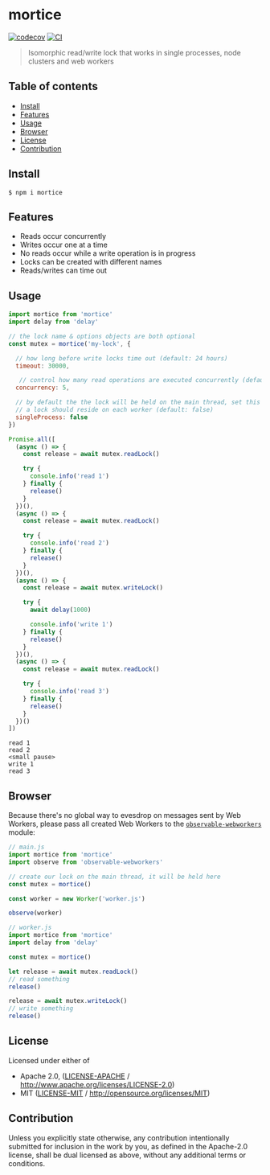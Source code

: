 # mortice <!-- omit in toc -->

[![codecov](https://img.shields.io/codecov/c/github/achingbrain/mortice.svg?style=flat-square)](https://codecov.io/gh/achingbrain/mortice)
[![CI](https://img.shields.io/github/workflow/status/achingbrain/mortice/test%20&%20maybe%20release/master?style=flat-square)](https://github.com/achingbrain/mortice/actions/workflows/js-test-and-release.yml)

> Isomorphic read/write lock that works in single processes, node clusters and web workers

## Table of contents <!-- omit in toc -->

- [Install](#install)
- [Features](#features)
- [Usage](#usage)
- [Browser](#browser)
- [License](#license)
- [Contribution](#contribution)

## Install

```console
$ npm i mortice
```

## Features

- Reads occur concurrently
- Writes occur one at a time
- No reads occur while a write operation is in progress
- Locks can be created with different names
- Reads/writes can time out

## Usage

```javascript
import mortice from 'mortice'
import delay from 'delay'

// the lock name & options objects are both optional
const mutex = mortice('my-lock', {

  // how long before write locks time out (default: 24 hours)
  timeout: 30000,

   // control how many read operations are executed concurrently (default: Infinity)
  concurrency: 5,

  // by default the the lock will be held on the main thread, set this to true if the
  // a lock should reside on each worker (default: false)
  singleProcess: false
})

Promise.all([
  (async () => {
    const release = await mutex.readLock()

    try {
      console.info('read 1')
    } finally {
      release()
    }
  })(),
  (async () => {
    const release = await mutex.readLock()

    try {
      console.info('read 2')
    } finally {
      release()
    }
  })(),
  (async () => {
    const release = await mutex.writeLock()

    try {
      await delay(1000)

      console.info('write 1')
    } finally {
      release()
    }
  })(),
  (async () => {
    const release = await mutex.readLock()

    try {
      console.info('read 3')
    } finally {
      release()
    }
  })()
])
```

    read 1
    read 2
    <small pause>
    write 1
    read 3

## Browser

Because there's no global way to evesdrop on messages sent by Web Workers, please pass all created Web Workers to the [`observable-webworkers`](https://npmjs.org/package/observable-webworkers) module:

```javascript
// main.js
import mortice from 'mortice'
import observe from 'observable-webworkers'

// create our lock on the main thread, it will be held here
const mutex = mortice()

const worker = new Worker('worker.js')

observe(worker)
```

```javascript
// worker.js
import mortice from 'mortice'
import delay from 'delay'

const mutex = mortice()

let release = await mutex.readLock()
// read something
release()

release = await mutex.writeLock()
// write something
release()
```

## License

Licensed under either of

- Apache 2.0, ([LICENSE-APACHE](LICENSE-APACHE) / <http://www.apache.org/licenses/LICENSE-2.0>)
- MIT ([LICENSE-MIT](LICENSE-MIT) / <http://opensource.org/licenses/MIT>)

## Contribution

Unless you explicitly state otherwise, any contribution intentionally submitted for inclusion in the work by you, as defined in the Apache-2.0 license, shall be dual licensed as above, without any additional terms or conditions.
